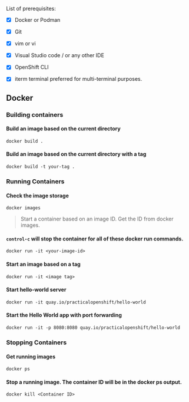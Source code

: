 List of prerequisites:
- [x] Docker or Podman
- [x] Git
- [x] vim or vi 
- [x] Visual Studio code / or any other IDE
- [x] OpenShift CLI 
- [x] iterm terminal preferred for multi-terminal purposes.


## Docker

### Building containers

#### Build an image based on the current directory
`docker build .`

#### Build an image based on the current directory with a tag
`docker build -t your-tag .`

### Running Containers

#### Check the image storage
`docker images`

> Start a container based on an image ID. Get the ID from docker images.

#### `control-c` will stop the container for all of these docker run commands.
`docker run -it <your-image-id>`

#### Start an image based on a tag
`docker run -it <image tag>`

#### Start hello-world server
`docker run -it quay.io/practicalopenshift/hello-world`

#### Start the Hello World app with port forwarding
`docker run -it -p 8080:8080 quay.io/practicalopenshift/hello-world`


### Stopping Containers

#### Get running images
`docker ps`

#### Stop a running image. The container ID will be in the docker ps output.
`docker kill <Container ID>`



